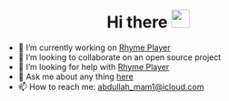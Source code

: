 <h1 align="center">Hi there       <img width="32px" src="https://camo.githubusercontent.com/e8e7b06ecf583bc040eb60e44eb5b8e0ecc5421320a92929ce21522dbc34c891/68747470733a2f2f6d656469612e67697068792e636f6d2f6d656469612f6876524a434c467a6361737252346961377a2f67697068792e676966"/>
</h1>

- 🔭 I’m currently working on [Rhyme Player](https://github.com/Abdallah-Moh/Rhyme-Player)
- 👯 I’m looking to collaborate on an open source project
- 🤔 I’m looking for help with [Rhyme Player](https://github.com/Abdallah-Moh/Rhyme-Player)
- 💬 Ask me about any thing [here](https://github.com/Abdallah-Moh/Abdallah-Moh/issues)
- 📫 How to reach me: abdullah_mam1@icloud.com
